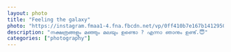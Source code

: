```yaml
---		
layout: photo
title: "Feeling the galaxy"
photo: "https://instagram.fmaa1-4.fna.fbcdn.net/vp/0ff410b7e167b141295079d4df1d2b00/5E4AF533/t51.2885-15/e35/69799298_430930020865593_7252366466660330071_n.jpg?_nc_ht=instagram.fmaa1-4.fna.fbcdn.net&_nc_cat=109"
description: "നക്ഷത്രങ്ങളും മഞ്ഞും മലയും ഉണ്ടൊ ? എന്നാ ഞാനും ഉണ്ട്.😇"
categories: ["photography"]
---
```

